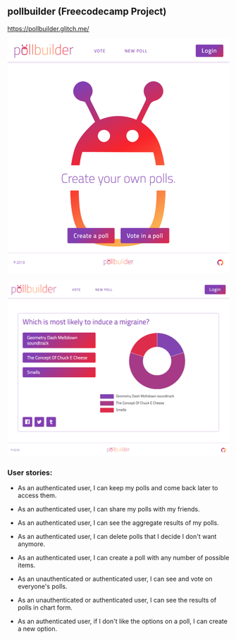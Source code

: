 ## pollbuilder (Freecodecamp Project)

https://pollbuilder.glitch.me/

![pollbuilder screenshot](https://raw.githubusercontent.com/rifkegribenes/pollbuilder/master/client/public/img/screenshot1.png)

![pollbuilder screenshot](https://raw.githubusercontent.com/rifkegribenes/pollbuilder/master/client/public/img/screenshot2.png)

### User stories:

* As an authenticated user, I can keep my polls and come back later to access them.

* As an authenticated user, I can share my polls with my friends.

* As an authenticated user, I can see the aggregate results of my polls.

* As an authenticated user, I can delete polls that I decide I don't want anymore.

* As an authenticated user, I can create a poll with any number of possible items.

* As an unauthenticated or authenticated user, I can see and vote on everyone's polls.

* As an unauthenticated or authenticated user, I can see the results of polls in chart form.

* As an authenticated user, if I don't like the options on a poll, I can create a new option.
